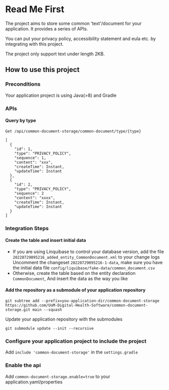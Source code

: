 # Read Me First

The project aims to store some common 'text'/document for your application. It provides a series of APIs.

You can put your privacy policy, accessibility statement and eula etc. by integrating with this project.

The project only support text under length 2KB.

## How to use this project

### Preconditions

Your application project is using Java(>8) and Gradle

### APIs

#### Query by type

```Get /api/common-document-storage/common-document/type/{type}```
``` Response 
[
  {
    "id": 1,
    "type": "PRIVACY_POLICY",
    "sequence": 1,
    "content": "xxx",
    "createTime": Instant,
    "updateTime": Instant
  },
  {
    "id": 2,
    "type": "PRIVACY_POLICY",
    "sequence": 2
    "content": "xxxx",
    "createTime": Instant,
    "updateTime": Instant
  }
]
```

### Integration Steps

#### Create the table and insert initial data

* If you are using Linquibase to control your database version, add the file ```20220729095216_added_entity_CommonDocument.xml``` to your change logs
  Uncomment the changeset ```20220729095216-1-data```, make sure you have the initial data file ```config/liquibase/fake-data/common_document.csv```
* Otherwise, create the table based on the entity declaration ```CommonDocument```, And insert the data as the way you like

#### Add the repository as a submodule of your application repository

```
git subtree add --prefix=you-application-dir/common-document-storage https://github.com/UoM-Digital-Health-Software/common-document-storage.git main --squash
```
Update your application repository with the submodules

```
git submodule update --init --recursive
```

### Configure your application project to include the project

Add ```include 'common-document-storage'``` in the ```settings.gradle```

### Enable the api

Add ```common-document-storage.enable=true``` to your application.yaml/properties
